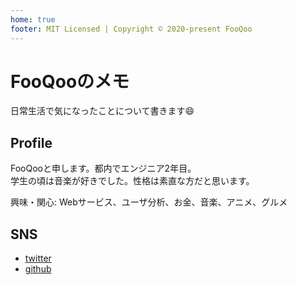 ```yaml
---
home: true
footer: MIT Licensed | Copyright © 2020-present FooQoo
---
```


# FooQooのメモ
日常生活で気になったことについて書きます:smile:

## Profile
FooQooと申します。都内でエンジニア2年目。  
学生の頃は音楽が好きでした。性格は素直な方だと思います。  

興味・関心: Webサービス、ユーザ分析、お金、音楽、アニメ、グルメ

## SNS
- [twitter](https://twitter.com/FooQoo56)
- [github](https://github.com/FooQoo)

